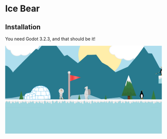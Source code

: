 # Ice Bear

## Installation

You need Godot 3.2.3, and that should be it!

![Gameplay example](./doc/ice-bear-example.png)
